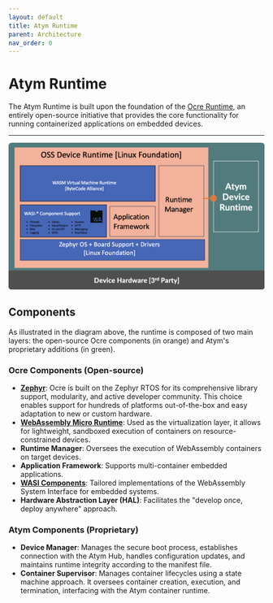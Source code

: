```yaml
---
layout: default
title: Atym Runtime
parent: Architecture
nav_order: 0 
---
```


# Atym Runtime


The Atym Runtime is built upon the foundation of the [Ocre Runtime](https://lfedge.org/projects/ocre/), an entirely open-source initiative that provides the core functionality for running containerized applications on embedded devices. 

---

![](atym_runtime_detailed.png)

## Components

As illustrated in the diagram above, the runtime is composed of two main layers: the open-source Ocre components (in orange) and Atym's proprietary additions (in green).

### Ocre Components (Open-source)
- **[Zephyr](https://zephyrproject.org)**: Ocre is built on the Zephyr RTOS for its comprehensive library support, modularity, and active developer community. This choice enables support for hundreds of platforms out-of-the-box and easy adaptation to new or custom hardware.
- **[WebAssembly Micro Runtime](https://github.com/bytecodealliance/wasm-micro-runtime)**: Used as the virtualization layer, it allows for lightweight, sandboxed execution of containers on resource-constrained devices.
- **Runtime Manager**: Oversees the execution of WebAssembly containers on target devices.
- **Application Framework**: Supports multi-container embedded applications.
- **[WASI Components](https://component-model.bytecodealliance.org/introduction.html)**: Tailored implementations of the WebAssembly System Interface for embedded systems.
- **Hardware Abstraction Layer (HAL)**: Facilitates the "develop once, deploy anywhere" approach.

### Atym Components (Proprietary) 
- **Device Manager**: Manages the secure boot process, establishes connection with the Atym Hub, handles configuration updates, and maintains runtime integrity according to the manifest file. 
- **Container Supervisor**: Manages container lifecycles using a state machine approach. It oversees container creation, execution, and termination, interfacing with the Atym container runtime. 